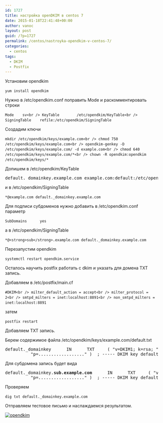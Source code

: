 ```yaml
---
id: 1727
title: настройка openDKIM в centos 7
date: 2015-01-18T22:41:48+00:00
author: vanoc
layout: post
guid: /?p=1727
permalink: /centos/nastroyka-opendkim-v-centos-7/
categories:
  - centos
tags:
  - DKIM
  - Postfix
---
```

Установим opendkim
  
`yum install opendkim`

Нужно в /etc/opendkim.conf поправить Mode и раскомментировать строки
  
`Mode    sv<br />
KeyTable        /etc/opendkim/KeyTable<br />
SigningTable    refile:/etc/opendkim/SigningTable`

Создадим ключи
  
`mkdir /etc/opendkim/keys/example.com<br />
chmod 750 /etc/opendkim/keys/example.com<br />
opendkim-genkey -D /etc/opendkim/keys/example.com/ -d example.com<br />
chmod 640 /etc/opendkim/keys/example.com/*<br />
chown -R opendkim:opendkim /etc/opendkim/keys/*`

Допишем в /etc/opendkim/KeyTable

<pre>default._domainkey.example.com example.com:default:/etc/opendkim/keys/example.com/default.private</pre>

и в /etc/opendkim/SigningTable
  
`*@example.com default._domainkey.example.com`

Для подписи субдоменов нужно добавить в /etc/opendkim.conf параметр
  
`SubDomains      yes`

а в /etc/opendkim/SigningTable
  
`*@<strong>sub</strong>.example.com default._domainkey.example.com`

Перезапустим opendkim
  
`systemctl restart opendkim.service`

Осталось научить postfix работать с dkim и указать для домена TXT запись.

Добавляем в /etc/postfix/main.cf

`#DKIM<br />
milter_default_action = accept<br />
milter_protocol = 2<br />
smtpd_milters = inet:localhost:8891<br />
non_smtpd_milters = inet:localhost:8891`

затем
  
`postfix restart`

Добавляем TXT запись.
  
Берем содержимое файла /etc/opendkim/keys/example.com/default.txt

<pre>default._domainkey      IN      TXT     ( "v=DKIM1; k=rsa; "
          "p=.................." )  ; ----- DKIM key default for example.com</pre>

Для субдомена запись будет вида

<pre>default._domainkey.<strong>sub.example.com</strong>      IN      TXT     ( "v=DKIM1; k=rsa; "
          "p=.................." )  ; ----- DKIM key default for example.com</pre>

Проверяем
  
`dig txt default._domainkey.example.com`

Отправляем тестовое письмо и наслаждаемся результатом.
  
[<img src="/uploads/2015/01/opendkim.png" alt="opendkim" width="481" height="259" class="aligncenter size-full wp-image-1728" srcset="/uploads/2015/01/opendkim.png 481w, /uploads/2015/01/opendkim-300x162.png 300w" sizes="(max-width: 481px) 100vw, 481px" />](/uploads/2015/01/opendkim.png)